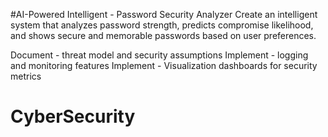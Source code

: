 #AI-Powered Intelligent - Password Security Analyzer
Create an intelligent system that analyzes password strength, predicts compromise likelihood, and shows secure and memorable passwords based on user preferences.

Document - threat model and security assumptions
Implement - logging and monitoring features
Implement - Visualization dashboards for security metrics
# CyberSecurity
